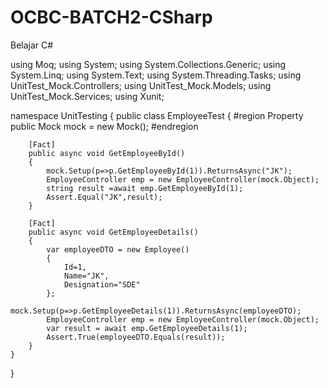 # OCBC-BATCH2-CSharp
Belajar C#

using Moq;
using System;
using System.Collections.Generic;
using System.Linq;
using System.Text;
using System.Threading.Tasks;
using UnitTest_Mock.Controllers;
using UnitTest_Mock.Models;
using UnitTest_Mock.Services;
using Xunit;

namespace UnitTesting
{
    public class EmployeeTest
    {
        #region Property
        public Mock<IEmployeeService> mock = new Mock<IEmployeeService>();
        #endregion

        [Fact]
        public async void GetEmployeeById()
        {
            mock.Setup(p=>p.GetEmployeeById(1)).ReturnsAsync("JK");
            EmployeeController emp = new EmployeeController(mock.Object);
            string result =await emp.GetEmployeeById(1);
            Assert.Equal("JK",result);
        }

        [Fact]
        public async void GetEmployeeDetails()
        {
            var employeeDTO = new Employee()
            {
                Id=1,
                Name="JK",
                Designation="SDE"
            };
            mock.Setup(p=>p.GetEmployeeDetails(1)).ReturnsAsync(employeeDTO);
            EmployeeController emp = new EmployeeController(mock.Object);
            var result = await emp.GetEmployeeDetails(1);
            Assert.True(employeeDTO.Equals(result));
        }
    }
}